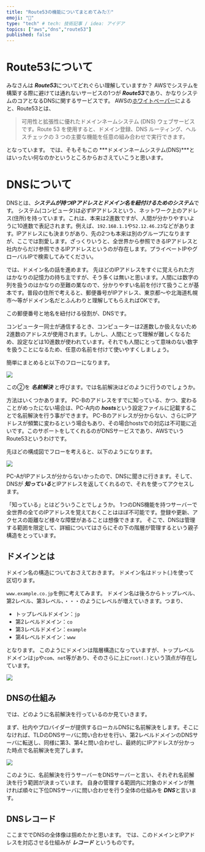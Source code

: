 ```yaml
---
title: "Route53の機能についてまとめてみた①"
emoji: "🌟"
type: "tech" # tech: 技術記事 / idea: アイデア
topics: ["aws","dns","route53"]
published: false
---
```


# Route53について

みなさんは ***Route53***についてどれぐらい理解していますか？
AWSでシステムを構築する際に避けては通れないサービスの1つが ***Route53***であり、かなりシステムのコアとなるDNSに関するサービスです。
AWSの[ホワイトペーパー](https://docs.aws.amazon.com/ja_jp/Route53/latest/DeveloperGuide/Welcome.html)によると、Route53とは、

> 可用性と拡張性に優れたドメインネームシステム (DNS) ウェブサービスです。Route 53 を使用すると、ドメイン登録、DNS ルーティング、ヘルスチェックの 3 つの主要な機能を任意の組み合わせで実行できます。

となっています。
では、そもそもこの ***ドメインネームシステム(DNS)***とはいったい何なのかというところからおさえていこうと思います。


# DNSについて

DNSとは、***システムが持つIPアドレスとドメイン名を紐付けるためのシステム***です。
システム(コンピュータ)は必ずIPアドレスという、ネットワーク上のアドレス(住所)を持っています。これは、本来は2進数ですが、人間が分かりやすいように10進数で表記されます。例えば、`192.168.1.1`や`52.12.46.23`などがあります。IPアドレスにも決まりがあり、先の2つも本来は別のグループになりますが、ここでは割愛します。ざっくりいうと、全世界から参照できるIPアドレスと社内からだけ参照できるIPアドレスというのが存在します。プライベートIPやグローバルIPで検索してみてください。

では、ドメイン名の話を進めます。
先ほどのIPアドレスをすぐに覚えられた方はかなりの記憶力の持ち主ですが、そう多くは無いと思います。人間には数字の列を扱うのはかなりの至難の業なので、分かりやすい名前を付けて扱うことが基本です。普段の住所で考えると、郵便番号がIPアドレス、東京都～や北海道札幌市～等がドメイン名だとふんわりと理解してもらえればOKです。

この郵便番号と地名を紐付ける役割が、DNSです。

コンピューター同士が通信するとき、コンピューターは2進数しか扱えないため2進数のアドレスが使用されます。しかし、人間にとって理解が難しくなるため、設定などは10進数が使われています。それでも人間にとって意味のない数字を扱うことになるため、任意の名前を付けて使いやすくしましょう。

簡単にまとめると以下のフローになります。

![](https://storage.googleapis.com/zenn-user-upload/2eb85594fb25-20230701.png)

この②を ***名前解決*** と呼びます。では名前解決はどのように行うのでしょうか。

方法はいくつかあります。
PC-Bのアドレスをすでに知っている、かつ、変わることがめったにない場合は、PC-A内の ***hosts***という設定ファイルに記載することで名前解決を行う事ができます。
PC-Bのアドレスが分からない、さらにIPアドレスが頻繁に変わるという場合もあり、その場合hostsでの対応は不可能に近いです。このサポートをしてくれるのがDNSサービスであり、AWSでいうRoute53というわけです。

先ほどの構成図でフローを考えると、以下のようになります。

![](https://storage.googleapis.com/zenn-user-upload/71e1d036a687-20230701.png)

PC-AがIPアドレスが分からないかったので、DNSに聞きに行きます。そして、DNSが ***知っている***とIPアドレスを返してくれるので、それを使ってアクセスします。

「知っている」とはどういうことでしょうか。
1つのDNS機能を持つサーバーで全世界の全てのIPアドレスを覚えておくことはほぼ不可能です。登録や更新、アクセスの距離など様々な障壁があることは想像できます。
そこで、DNSは管理する範囲を限定して、詳細についてはさらにその下の階層が管理するという親子構造をとっています。


## ドメインとは

ドメイン名の構造についておさえておきます。
ドメイン名はドット(.)を使って区切ります。

`www.example.co.jp`を例に考えてみます。
ドメイン名は後ろからトップレベル、第2レベル、第3レベル、・・・のようにレベルが増えていきます。つまり、

* トップレベルドメイン：`jp`
* 第2レベルドメイン：`co`
* 第3レベルドメイン：`example`
* 第4レベルドメイン：`www`

となります。
このようにドメインは階層構造になっていますが、トップレベルドメインは`jp`や`com`、`net`等があり、そのさらに上に`root(.)`という頂点が存在しています。

![](https://storage.googleapis.com/zenn-user-upload/ecc1e48ac4a1-20230705.png)


## DNSの仕組み

では、どのように名前解決を行っているのか見ていきます。

まず、社内やプロバイダーが提供するローカルDNSに名前解決をします。そこになければ、TLDのDNSサーバに問い合わせを行い、第2レベルドメインのDNSサーバに転送し、同様に第3、第4と問い合わせし、最終的にIPアドレスが分かった時点で名前解決を完了します。

![](https://storage.googleapis.com/zenn-user-upload/055b0b198e59-20230705.png)

このように、名前解決を行うサーバーをDNSサーバーと言い、それぞれ名前解決を行う範囲が決まっています。
自身の管理する範囲内に対象のドメインが無ければ順々に下位DNSサーバに問い合わせを行う全体の仕組みを ***DNS***と言います。


## DNSレコード

ここまででDNSの全体像は掴めたかと思います。
では、このドメインとIPアドレスを対応させる仕組みが ***レコード*** というものです。











